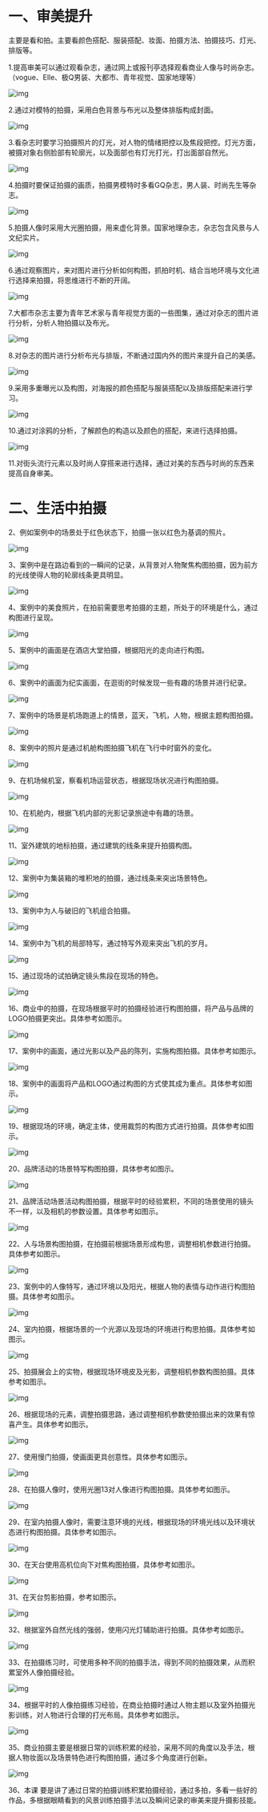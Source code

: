 # 一、审美提升

主要是看和拍。主要看颜色搭配、服装搭配、妆面、拍摄方法、拍摄技巧、灯光、排版等。

1.提高审美可以通过观看杂志，通过网上或报刊亭选择观看商业人像与时尚杂志。（vogue、Elle、极Q男装、大都市、青年视觉、国家地理等）



![img](http://pic.huke88.com/upload/content/2019/03/07/155194465318.jpg)

2.通过对模特的拍摄，采用白色背景与布光以及整体排版构成封面。



![img](http://pic.huke88.com/upload/content/2019/03/07/15519446687212.jpg)

3.看杂志时要学习拍摄照片的灯光，对人物的情绪把控以及焦段把控。灯光方面，被摄对象右侧脸部有轮廓光，以及面部也有灯光打光，打出面部自然光。



![img](http://pic.huke88.com/upload/content/2019/03/07/1551944675189.jpg)

4.拍摄时要保证拍摄的画质，拍摄男模特时多看GQ杂志，男人装、时尚先生等杂志。



![img](http://pic.huke88.com/upload/content/2019/03/07/15519446851292.jpg)

5.拍摄人像时采用大光圈拍摄，用来虚化背景。国家地理杂志，杂志包含风景与人文纪实片。



![img](http://pic.huke88.com/upload/content/2019/03/07/15519447005297.jpg)

6.通过观察图片，来对图片进行分析如何构图，抓拍时机、结合当地环境与文化进行选择来拍摄，将思维进行不断的开阔。



![img](http://pic.huke88.com/upload/content/2019/03/07/15519447083473.jpg)

7.大都市杂志主要为青年艺术家与青年视觉方面的一些图集，通过对杂志的图片进行分析，分析人物拍摄以及布光。



![img](http://pic.huke88.com/upload/content/2019/03/07/15519447144441.jpg)

8.对杂志的图片进行分析布光与排版，不断通过国内外的图片来提升自己的美感。



![img](http://pic.huke88.com/upload/content/2019/03/07/15519447233203.jpg)

9.采用多重曝光以及构图，对海报的颜色搭配与服装搭配以及排版搭配来进行学习。



![img](http://pic.huke88.com/upload/content/2019/03/07/15519447473980.jpg)

10.通过对涂鸦的分析，了解颜色的构造以及颜色的搭配，来进行选择拍摄。



![img](http://pic.huke88.com/upload/content/2019/03/07/15519447577597.jpg)

11.对街头流行元素以及时尚人穿搭来进行选择，通过对美的东西与时尚的东西来提高自身审美。

# 二、生活中拍摄

2、例如案例中的场景处于红色状态下，拍摄一张以红色为基调的照片。



![img](http://pic.huke88.com/upload/content/2019/03/18/15528814578374.jpg)

3、案例中是在路边看到的一瞬间的记录，从背景对人物聚焦构图拍摄，因为前方的光线使得人物的轮廓线条更具明显。



![img](http://pic.huke88.com/upload/content/2019/03/18/15528814629206.jpg)

4、案例中的美食照片，在拍前需要思考拍摄的主题，所处于的环境是什么，通过构图进行呈现。



![img](http://pic.huke88.com/upload/content/2019/03/18/15528814684066.jpg)

5、案例中的画面是在酒店大堂拍摄，根据阳光的走向进行构图。



![img](http://pic.huke88.com/upload/content/2019/03/18/15528814737565.jpg)

6、案例中的画面为纪实画面，在逛街的时候发现一些有趣的场景并进行纪录。



![img](http://pic.huke88.com/upload/content/2019/03/18/15528814783517.jpg)

7、案例中的场景是机场跑道上的情景，蓝天，飞机，人物，根据主题构图拍摄。



![img](http://pic.huke88.com/upload/content/2019/03/18/1552881485560.jpg)

8、案例中的照片是通过机舱构图拍摄飞机在飞行中时窗外的变化。



![img](http://pic.huke88.com/upload/content/2019/03/18/15528814923400.jpg)

9、在机场候机室，察看机场运营状态，根据现场状况进行构图拍摄。



![img](http://pic.huke88.com/upload/content/2019/03/18/1552881498984.jpg)

10、在机舱内，根据飞机内部的光影记录旅途中有趣的场景。



![img](http://pic.huke88.com/upload/content/2019/03/18/15528815231426.jpg)

11、室外建筑的地标拍摄，通过建筑的线条来提升拍摄构图。



![img](http://pic.huke88.com/upload/content/2019/03/18/15528815304508.jpg)

12、案例中为集装箱的堆积地的拍摄，通过线条来突出场景特色。



![img](http://pic.huke88.com/upload/content/2019/03/18/15528815388797.jpg)

13、案例中为人与破旧的飞机组合拍摄。



![img](http://pic.huke88.com/upload/content/2019/03/18/15528815443252.jpg)

14、案例中为飞机的局部特写，通过特写外观来突出飞机的岁月。



![img](http://pic.huke88.com/upload/content/2019/03/18/15528815507810.jpg)

15、通过现场的试拍确定镜头焦段在现场的特色。



![img](http://pic.huke88.com/upload/content/2019/03/18/15528815572355.jpg)

16、商业中的拍摄，在现场根据平时的拍摄经验进行构图拍摄，将产品与品牌的LOGO拍摄更突出。具体参考如图示。



![img](http://pic.huke88.com/upload/content/2019/03/18/15528815649025.jpg)

17、案例中的画面，通过光影以及产品的陈列，实施构图拍摄。具体参考如图示。



![img](http://pic.huke88.com/upload/content/2019/03/18/15528815714926.jpg)

18、案例中的画面将产品和LOGO通过构图的方式使其成为重点。具体参考如图示。



![img](http://pic.huke88.com/upload/content/2019/03/18/15528815782104.jpg)

19、根据现场的环境，确定主体，使用裁剪的构图方式进行拍摄。具体参考如图示。



![img](http://pic.huke88.com/upload/content/2019/03/18/15528815844115.jpg)

20、品牌活动的场景特写构图拍摄，具体参考如图示。



![img](http://pic.huke88.com/upload/content/2019/03/18/15528815912457.jpg)

21、品牌活动场景活动构图拍摄，根据平时的经验累积，不同的场景使用的镜头不一样，以及相机的参数设置。具体参考如图示。



![img](http://pic.huke88.com/upload/content/2019/03/18/15528815986628.jpg)

22、人与场景构图拍摄，在拍摄前根据场景形成构思，调整相机参数进行拍摄。具体参考如图示。



![img](http://pic.huke88.com/upload/content/2019/03/18/15528816069951.jpg)

23、案例中的人像特写，通过环境以及阳光，根据人物的表情与动作进行构图拍摄。具体参考如图示。



![img](http://pic.huke88.com/upload/content/2019/03/18/15528816129451.jpg)

24、室内拍摄，根据场景的一个光源以及现场的环境进行构思拍摄。具体参考如图示。



![img](http://pic.huke88.com/upload/content/2019/03/18/15528816214971.jpg)

25、拍摄展会上的实物，根据现场环境皮及光影，调整相机参数构图拍摄。具体参考如图示。



![img](http://pic.huke88.com/upload/content/2019/03/18/1552881628855.jpg)

26、根据现场的元素，调整拍摄思路，通过调整相机参数使拍摄出来的效果有惊喜产生。具体参考如图示。



![img](http://pic.huke88.com/upload/content/2019/03/18/15528816353184.jpg)

27、使用慢门拍摄，使画面更具创意性。具体参考如图示。



![img](http://pic.huke88.com/upload/content/2019/03/18/15528816415415.jpg)

28、在拍摄人像时，使用光圈13对人像进行构图拍摄。具体参考如图示。



![img](http://pic.huke88.com/upload/content/2019/03/18/15528816466254.jpg)

29、在室内拍摄人像时，需要注意环境的光线，根据现场的环境光线以及环境状态进行构图拍摄。具体参考如图示。



![img](http://pic.huke88.com/upload/content/2019/03/18/15528816555320.jpg)

30、在天台使用高机位向下对焦构图拍摄，具体参考如图示。



![img](http://pic.huke88.com/upload/content/2019/03/18/1552881662542.jpg)

31、在天台剪影拍摄，参考如图示。



![img](http://pic.huke88.com/upload/content/2019/03/18/15528816671108.jpg)

32、根据室外自然光线的强弱，使用闪光灯辅助进行拍摄。具体参考如图示。



![img](http://pic.huke88.com/upload/content/2019/03/18/15528816723272.jpg)

33、在拍摄练习时，可使用多种不同的拍摄手法，得到不同的拍摄效果，从而积累室外人像拍摄经验。



![img](http://pic.huke88.com/upload/content/2019/03/18/15528816794359.jpg)

34、根据平时的人像拍摄练习经验，在商业拍摄时通过人物主题以及室外拍摄光影训练，对人物进行合理的打光布局。具体参考如图示。



![img](http://pic.huke88.com/upload/content/2019/03/18/15528816869852.jpg)

35、商业拍摄主要是根据日常的训练积累的经验，采用不同的角度以及手法，根据人物妆面以及场景特色进行构图拍摄，通过多个角度进行创新。



![img](http://pic.huke88.com/upload/content/2019/03/18/15528816913299.jpg)

36、本课 要是讲了通过日常的拍摄训练积累拍摄经验，通过多拍，多看一些好的作品，多根据眼睛看到的风景训练拍摄手法以及瞬间记录的审美来提升摄影技能。